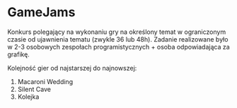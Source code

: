 # GameJams

Konkurs polegający na wykonaniu gry na określony temat w ograniczonym czasie od ujawnienia tematu (zwykle 36 lub 48h).
Zadanie realizowane było w 2-3 osobowych zespołach programistycznych + osoba odpowiadająca za grafikę.

Kolejność gier od najstarszej do najnowszej:
1. Macaroni Wedding
2. Silent Cave
3. Kolejka

